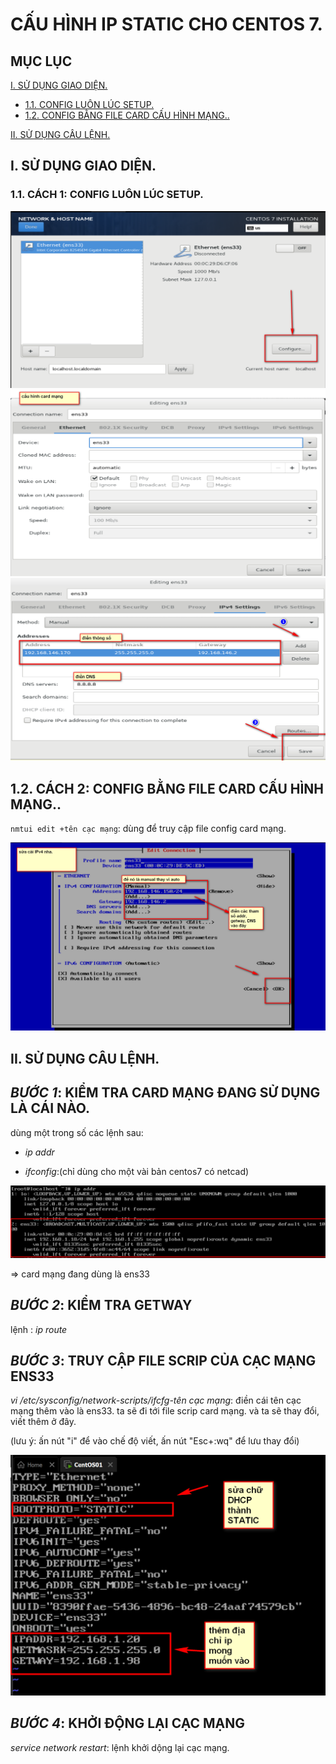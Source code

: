 # CẤU HÌNH IP STATIC CHO CENTOS 7.

## MỤC LỤC 

[I. SỬ DỤNG GIAO DIỆN.](#i-sử-dụng-giao-diện)
- [1.1. CONFIG LUÔN LÚC SETUP.](#11-cách-1-config-luôn-lúc-setup)
- [1.2. CONFIG BẰNG FILE CARD CẤU HÌNH MẠNG..](#12-cách-2-config-bằng-file-card-cấu-hình-mạng)

[II. SỬ DỤNG CÂU LỆNH.](#ii-sử-dụng-câu-lệnh)






## I. SỬ DỤNG GIAO DIỆN.

### 1.1. CÁCH 1: CONFIG LUÔN LÚC SETUP.

![hinh ](../images/4_config.png)
![hinh ](../images/5_config.png)
![hinh ](../images/7_config.png)


## 1.2. CÁCH 2: CONFIG BẰNG FILE CARD CẤU HÌNH MẠNG..

`nmtui edit +tên cạc mạng`: dùng để truy cập file config card mạng.

![hinh ](../images/6_config.png)





## II. SỬ DỤNG CÂU LỆNH.
## _BƯỚC 1_: KIỂM TRA CARD MẠNG ĐANG SỬ DỤNG LÀ CÁI NÀO.

dùng một trong số các lệnh sau:

- *ip addr*

- *ifconfig*:(chỉ dùng cho một vài bản centos7 có netcad)

![hinh ](../images/1_ipaddr.png)

=> card mạng đang dùng là ens33

## _BƯỚC 2_: KIỂM TRA GETWAY

lệnh : *ip route*

##  _BƯỚC 3_: TRUY CẬP FILE SCRIP CỦA CẠC MẠNG ENS33

*vi /etc/sysconfig/network-scripts/ifcfg-tên cạc mạng*: điền cái tên cạc mạng thêm vào là ens33. ta sẽ đi tới file scrip card mạng. và ta sẽ thay đổi, viết thêm ở đây.

(lưu ý: ấn nút "i" để vào chế độ viết, ấn nút "Esc+:wq" để lưu thay đổi)


 ![](../images/2_script_card_network.png)

 ## _BƯỚC 4_: KHỞI ĐỘNG LẠI CẠC MẠNG

 *service network restart*: lệnh khởi dộng lại cạc mạng.



